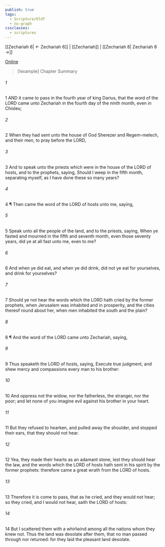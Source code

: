```yaml
---
publish: true
tags:
  - Scripture/OldT
  - no-graph
cssclasses:
  - scriptures
---
```

[[Zechariah 6| ← Zechariah 6]] | [[Zechariah]] | [[Zechariah 8| Zechariah 8 →]]

[Online](https://churchofjesuschrist.org/study/scriptures/ot/zech/7?lang=eng)

>[!example] Chapter Summary
>
###### 1
1 AND it came to pass in the fourth year of king Darius, that the word of the LORD came unto Zechariah in the fourth day of the ninth month, even in Chisleu;
###### 2
2 When they had sent unto the house of God Sherezer and Regem-melech, and their men, to pray before the LORD,
###### 3
3 And to speak unto the priests which were in the house of the LORD of hosts, and to the prophets, saying, Should I weep in the fifth month, separating myself, as I have done these so many years?
###### 4
4 ¶ Then came the word of the LORD of hosts unto me, saying,
###### 5
5 Speak unto all the people of the land, and to the priests, saying, When ye fasted and mourned in the fifth and seventh month, even those seventy years, did ye at all fast unto me, even to me?
###### 6
6 And when ye did eat, and when ye did drink, did not ye eat for yourselves, and drink for yourselves?
###### 7
7 Should ye not hear the words which the LORD hath cried by the former prophets, when Jerusalem was inhabited and in prosperity, and the cities thereof round about her, when men inhabited the south and the plain?
###### 8
8 ¶ And the word of the LORD came unto Zechariah, saying,
###### 9
9 Thus speaketh the LORD of hosts, saying, Execute true judgment, and shew mercy and compassions every man to his brother:
###### 10
10 And oppress not the widow, nor the fatherless, the stranger, nor the poor; and let none of you imagine evil against his brother in your heart.
###### 11
11 But they refused to hearken, and pulled away the shoulder, and stopped their ears, that they should not hear.
###### 12
12 Yea, they made their hearts as an adamant stone, lest they should hear the law, and the words which the LORD of hosts hath sent in his spirit by the former prophets: therefore came a great wrath from the LORD of hosts.
###### 13
13 Therefore it is come to pass, that as he cried, and they would not hear; so they cried, and I would not hear, saith the LORD of hosts:
###### 14
14 But I scattered them with a whirlwind among all the nations whom they knew not.  Thus the land was desolate after them, that no man passed through nor returned: for they laid the pleasant land desolate.



